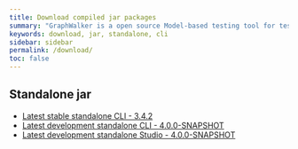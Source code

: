 ```yaml
---
title: Download compiled jar packages
summary: "GraphWalker is a open source Model-based testing tool for test automation. This pages contains links to download the GraphWalker standalone jar. Both the latest released and development version."
keywords: download, jar, standalone, cli
sidebar: sidebar
permalink: /download/
toc: false
---
```


## Standalone jar
* [Latest stable standalone CLI - 3.4.2](/content/archive/graphwalker-cli-3.4.2.jar)
* [Latest development standalone CLI - 4.0.0-SNAPSHOT](https://github.com/GraphWalker/graphwalker-project/releases/download/LATEST-CLI/graphwalker-cli-4.0.0-SNAPSHOT.jar)
* [Latest development standalone Studio - 4.0.0-SNAPSHOT](https://github.com/GraphWalker/graphwalker-project/releases/download/LATEST-STUDIO/graphwalker-studio-4.0.0-SNAPSHOT.jar)

